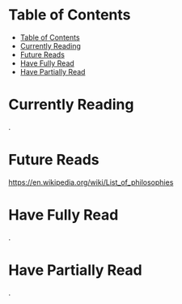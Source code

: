 # Table of Contents

- [Table of Contents](#table-of-contents)
- [Currently Reading](#currently-reading)
- [Future Reads](#future-reads)
- [Have Fully Read](#have-fully-read)
- [Have Partially Read](#have-currently-read)

# Currently Reading

.

# Future Reads

https://en.wikipedia.org/wiki/List_of_philosophies

# Have Fully Read

.

# Have Partially Read

.
